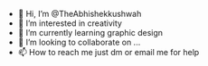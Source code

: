 - 👋 Hi, I’m @TheAbhishekkushwah
- 👀 I’m interested in creativity 
- 🌱 I’m currently learning graphic design 
- 💞️ I’m looking to collaborate on ...
- 📫 How to reach me just dm or email me for help

<!---
TheAbhishekkushwah/TheAbhishekkushwah is a ✨ special ✨ repository because its `README.md` (this file) appears on your GitHub profile.
You can click the Preview link to take a look at your changes.
--->
